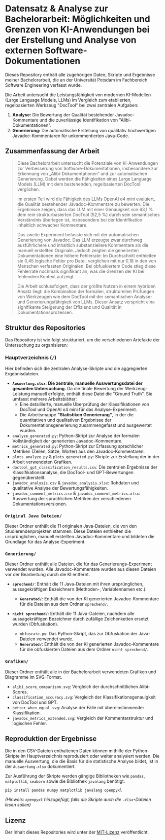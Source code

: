 # Datensatz & Analyse zur Bachelorarbeit: Möglichkeiten und Grenzen von KI-Anwendungen bei der Erstellung und Analyse von externen Software-Dokumentationen

Dieses Repository enthält alle zugehörigen Daten, Skripte und Ergebnisse meiner Bachelorarbeit, die an der Universität Potsdam im Fachbereich Software Engineering verfasst wurde.

Die Arbeit untersucht die Leistungsfähigkeit von modernen KI-Modellen (Large Language Models, LLMs) im Vergleich zum etablierten, regelbasierten Werkzeug "DocTool" bei zwei zentralen Aufgaben:
1.  **Analyse:** Die Bewertung der Qualität bestehender Javadoc-Kommentare und die zuverlässige Identifikation von "Alibi-Dokumentationen".
2.  **Generierung:** Die automatische Erstellung von qualitativ hochwertigen Javadoc-Kommentaren für unkommentierten Java-Code.

## Zusammenfassung der Arbeit

> Diese Bachelorarbeit untersucht die Potenziale von KI-Anwendungen zur Verbesserung von Software-Dokumentationen, insbesondere zur Erkennung von „Alibi-Dokumentationen“ und zur automatischen Generierung. Dabei werden die Fähigkeiten eines Large Language Models (LLM) mit dem bestehenden, regelbasierten DocTool verglichen.
>
> Im ersten Teil wird die Fähigkeit des LLMs OpenAI o4 mini evaluiert, die Qualität bestehender Javadoc-Kommentare zu bewerten. Die Ergebnisse zeigen, dass das LLM mit einer Genauigkeit von 63,1 % dem rein strukturbasierten DocTool (52,5 %) durch sein semantisches Verständnis überlegen ist, insbesondere bei der Identifikation inhaltlich schwacher Kommentare.
>
> Das zweite Experiment befasste sich mit der automatischen Generierung von Javadoc. Das LLM erzeugte zwar durchweg ausführlichere und inhaltlich substanziellere Kommentare als die manuell erstellten Originale. Jedoch zeigten die generierten Dokumentationen eine höhere Fehlerrate: Im Durchschnitt enthielten sie 0,45 logische Fehler pro Datei, verglichen mit nur 0,18 in den von Menschen verfassten Originalen. Bei obfuskiertem Code stieg diese Fehlerrate nochmals signifikant an, was die Grenzen der KI bei fehlendem Kontext aufzeigt.
>
> Die Arbeit schlussfolgert, dass der größte Nutzen in einem hybriden Ansatz liegt: die Kombination der formalen, strukturellen Prüfungen von Werkzeugen wie dem DocTool mit der semantischen Analyse- und Generierungsfähigkeit von LLMs. Dieser Ansatz verspricht eine signifikante Steigerung der Effizienz und Qualität in Dokumentationsprozessen.

## Struktur des Repositories

Das Repository ist wie folgt strukturiert, um die verschiedenen Artefakte der Untersuchung zu organisieren:

### Hauptverzeichnis (`/`)

Hier befinden sich die zentralen Analyse-Skripte und die aggregierten Ergebnisdateien.

-   **`Auswertung.xlsx`**: **Die zentrale, manuelle Auswertungsdatei der gesamten Untersuchung.** Da die finale Bewertung der Werkzeug-Leistung manuell erfolgte, enthält diese Datei die "Ground Truth". Sie umfasst mehrere Arbeitsblätter:
    -   Eine detaillierte, manuelle Überprüfung der Klassifikationen von DocTool und OpenAI o4 mini für das Analyse-Experiment.
    -   Die Arbeitsmappe **"Statistiken Generierung"**, in der die quantitativen und qualitativen Ergebnisse der Dokumentationsgenerierung zusammengefasst und ausgewertet wurden.
-   `analyze_generated.py`: Python-Skript zur Analyse der formalen Vollständigkeit der generierten Javadoc-Kommentare.
-   `metrics_generated.py`: Python-Skript zur Erfassung sprachlicher Metriken (Zeilen, Sätze, Wörter) aus den Javadoc-Kommentaren.
-   `plots_analyze.py` & `plots_generated.py`: Skripte zur Erstellung der in der Arbeit verwendeten Grafiken.
-   `doctool_gpt_classification_results.csv`: Die zentralen Ergebnisse der Klassifikationsanalyse, die DocTool- und GPT-Bewertungen gegenüberstellt.
-   `javadoc_analysis.csv` & `javadoc_analysis.xlsx`: Rohdaten und qualitative Analyse der Bewertungsfähigkeiten.
-   `javadoc_comment_metrics.csv` & `javadoc_comment_metrics.xlsx`: Auswertung der sprachlichen Metriken der verschiedenen Dokumentationsversionen.

### `Original Java Dateien/`

Dieser Ordner enthält die 11 originalen Java-Dateien, die von den Studierendenprojekten stammen. Diese Dateien enthielten die ursprünglichen, manuell erstellten Javadoc-Kommentare und bildeten die Grundlage für das Analyse-Experiment.

### `Generierung/`

Dieser Ordner enthält alle Dateien, die für das Generierungs-Experiment verwendet wurden. Alle Javadoc-Kommentare wurden aus diesen Dateien vor der Bearbeitung durch die KI entfernt.

-   **`sprechend/`**: Enthält die 11 Java-Dateien mit ihren ursprünglichen, aussagekräftigen Bezeichnern (Methoden-, Variablennamen etc.).
    -   **`Generated/`**: Enthält die von der KI generierten Javadoc-Kommentare für die Dateien aus dem Ordner `sprechend/`.

-   **`nicht sprechend/`**: Enthält die 11 Java-Dateien, nachdem alle aussagekräftigen Bezeichner durch zufällige Zeichenketten ersetzt wurden (Obfuskation).
    -   `obfuscate.py`: Das Python-Skript, das zur Obfuskation der Java-Dateien verwendet wurde.
    -   **`Generated/`**: Enthält die von der KI generierten Javadoc-Kommentare für die obfuskierten Dateien aus dem Ordner `nicht sprechend/`.

### `Grafiken/`

Dieser Ordner enthält alle in der Bachelorarbeit verwendeten Grafiken und Diagramme im SVG-Format.

-   `alibi_score_comparison.svg`: Vergleich der durchschnittlichen Alibi-Scores.
-   `classification_accuracy.svg`: Vergleich der Klassifikationsgenauigkeit von DocTool und GPT.
-   `better_when_equal.svg`: Analyse der Fälle mit übereinstimmender Klassifikation.
-   `javadoc_metrics_extended.svg`: Vergleich der Kommentarstruktur und logischen Fehler.

## Reproduktion der Ergebnisse

Die in den CSV-Dateien enthaltenen Daten können mithilfe der Python-Skripte im Hauptverzeichnis reproduziert oder weiter analysiert werden. Die manuelle Auswertung, die die Basis für die statistische Analyse bildet, ist in der `Auswertung.xlsx` dokumentiert.

Zur Ausführung der Skripte werden gängige Bibliotheken wie `pandas`, `matplotlib`, `seaborn` sowie die Bibliothek `javalang` benötigt.

```bash
pip install pandas numpy matplotlib javalang openpyxl
```
*(Hinweis: `openpyxl` hinzugefügt, falls die Skripte auch die `.xlsx`-Dateien lesen sollen)*

## Lizenz

Der Inhalt dieses Repositories wird unter der [MIT-Lizenz](LICENSE.md) veröffentlicht.
